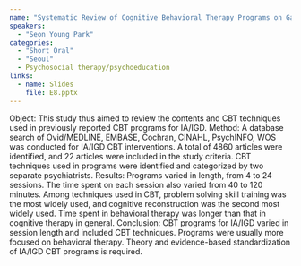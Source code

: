 ```yaml
---
name: "Systematic Review of Cognitive Behavioral Therapy Programs on GamingInternet Use Disorder Focusing on CBT Techniques Used"
speakers:
  - "Seon Young Park"
categories:
  - "Short Oral"
  - "Seoul"
  - Psychosocial therapy/psychoeducation
links:
  - name: Slides
    file: E8.pptx
---
```


Object: This study thus aimed to review the contents and CBT techniques used in previously reported CBT programs for IA/IGD. 
Method: A database search of Ovid/MEDLINE, EMBASE, Cochran, CINAHL, PsychINFO, WOS was conducted for IA/IGD CBT interventions. A total of 4860 articles were identified, and 22 articles were included in the study criteria. CBT techniques used in programs were identified and categorized by two separate psychiatrists. 
Results: Programs varied in length, from 4 to 24 sessions. The time spent on each session also varied from 40 to 120 minutes. Among techniques used in CBT, problem solving skill training was the most widely used, and cognitive reconstruction was the second most widely used. Time spent in behavioral therapy was longer than that in cognitive therapy in general. 
Conclusion: CBT programs for IA/IGD varied in session length and included CBT techniques. Programs were usually more focused on behavioral therapy. Theory and evidence-based standardization of IA/IGD CBT programs is required.
